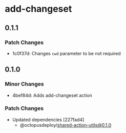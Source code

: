 # add-changeset

## 0.1.1

### Patch Changes

-   1c0f37d: Changes `cwd` parameter to be not required

## 0.1.0

### Minor Changes

-   4bef84d: Adds add-changeset action

### Patch Changes

-   Updated dependencies [227fad4]
    -   @octopusdeploy/shared-action-utils@0.1.0
